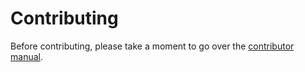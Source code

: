 # Contributing

Before contributing, please take a moment to go over the [contributor
manual](http://www.godrone.io/en/latest/#contributor-manual).
